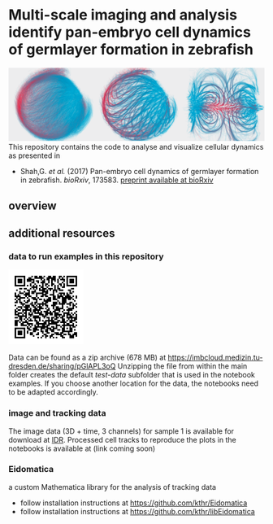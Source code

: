 # Multi-scale imaging and analysis identify pan-embryo cell dynamics of germlayer formation in zebrafish

![logo](./pics/logo.png)
This repository contains the code to analyse and visualize cellular dynamics as presented in 

- Shah,G. _et al._ (2017) Pan-embryo cell dynamics of germlayer formation in zebrafish. _bioRxiv_, 173583.
[preprint available at bioRxiv](https://www.biorxiv.org/content/10.1101/173583v2)


## overview

## additional resources

### data to run examples in this repository

![test data link](./pics/data-link.png)

Data can be found as a zip archive (678 MB) at https://imbcloud.medizin.tu-dresden.de/sharing/pGlAPL3oQ Unzipping the file from within the main folder creates the default _test-data_ subfolder that is used in the notebook examples. If you choose another location for the data, the notebooks need to be adapted accordingly.

### image and tracking data
The image data (3D + time, 3 channels) for sample 1 is available for download at [IDR](https://idr.openmicroscopy.org/search/?query=Name:idr0068).
Processed cell tracks to reproduce the plots in the notebooks is available at (link coming soon)

### Eidomatica
a custom Mathematica library for the analysis of tracking data 

- follow installation instructions at https://github.com/kthr/Eidomatica 
- follow installation instructions at https://github.com/kthr/libEidomatica



